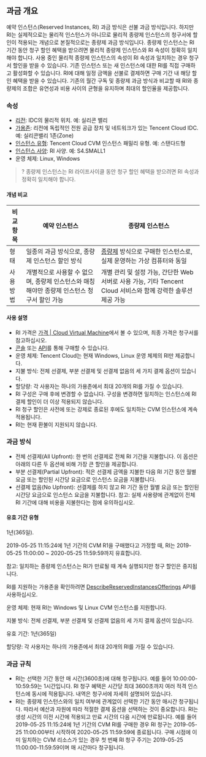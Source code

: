 ## 과금 개요

예약 인스턴스(Reserved Instances, RI) 과금 방식은 선불 과금 방식입니다. 하지만 RI는 실제적으로는 물리적 인스턴스가 아니므로 물리적 종량제 인스턴스의 청구서에 할인이 적용되는 개념으로 본질적으로는 종량제 과금 방식입니다. 종량제 인스턴스는 RI 기간 동안 청구 할인 혜택을 받으려면 물리적 종량제 인스턴스와 RI 속성이 정확히 일치해야 합니다.
사용 중인 물리적 종량제 인스턴스의 속성이 RI 속성과 일치하는 경우 청구서 할인을 받을 수 있습니다. 기존 인스턴스 또는 새 인스턴스에 대한 RI를 직접 구매하고 활성화할 수 있습니다.
RI에 대해 일정 금액을 선불로 결제하면 구매 기간 내 해당 할인 혜택을 받을 수 있습니다. 기존의 월간 구독 및 종량제 과금 방식과 비교할 때 RI와 종량제의 조합은 유연성과 비용 사이의 균형을 유지하며 최대의 할인율을 제공합니다.

### 속성

- [리전](https://cloud.tencent.com/document/product/213/6091): IDC의 물리적 위치. 예: 실리콘 밸리
- [가용존](https://cloud.tencent.com/document/product/213/6091): 리전에 독립적인 전원 공급 장치 및 네트워크가 있는 Tencent Cloud IDC. 예: 실리콘밸리 1존(Zone)
- [인스턴스 유형](https://cloud.tencent.com/document/product/213/11518): Tencent Cloud CVM 인스턴스 패밀리 유형. 예: 스탠다드형
- [인스턴스 사양](https://cloud.tencent.com/document/product/213/11518): RI 사양. 예: S4.SMALL1 
- 운영 체제: Linux, Windows

>? 종량제 인스턴스는 RI 라이프사이클 동안 청구 할인 혜택을 받으려면 RI 속성과 정확히 일치해야 합니다.

#### 개념 비교

| 비교 항목   | 예약 인스턴스      | 종량제 인스턴스         |
| -------- | ---------- | ---------- |
| 형태     | 일종의 과금 방식으로, 종량제 인스턴스 할인 방식       | [종량제](https://intl.cloud.tencent.com/document/product/213/2179) 방식으로 구매한 인스턴스로, 실제 운영하는 가상 컴퓨터와 동일 |
| 사용 방법 | 개별적으로 사용할 수 없으며, 종량제 인스턴스와 매칭해야만 종량제 인스턴스 청구서 할인 가능 | 개별 관리 및 설정 가능, 간단한 Web 서버로 사용 가능, 기타 Tencent Cloud 서비스와 함께 강력한 솔루션 제공 가능 |

#### 사용 설명

- RI 가격은 [가격 | Cloud Virtual Machine](https://www.tencentcloud.com/pricing/cvm/overview)에서 볼 수 있으며, 최종 가격은 청구서를 참고하십시오.
- [콘솔](https://buy.tencentcloud.com/reservedinstances?regionId=1&zoneId=100003&imageType=linux) 또는 [API](https://www.tencentcloud.com/zh/document/product/213/30574)를 통해 구매할 수 있습니다.
- 운영 체제: Tencent Cloud는 현재 Windows, Linux 운영 체제의 RI만 제공합니다.
- 지불 방식: 전체 선결제, 부분 선결제 및 선결제 없음의 세 가지 결제 옵션이 있습니다.
- 할당량: 각 사용자는 하나의 가용존에서 최대 20개의 RI를 가질 수 있습니다.
- RI 구성은 구매 후에 변경할 수 없습니다. 구성을 변경하면 일치하는 인스턴스에 RI 결제 할인이 더 이상 적용되지 않습니다.
- RI 청구 할인은 사전에 또는 강제로 종료된 후에도 일치하는 CVM 인스턴스에 계속 적용됩니다.
- RI는 현재 환불이 지원되지 않습니다.

### 과금 방식

- 전체 선결제(All Upfront): 한 번의 선결제로 전체 RI 기간을 지불합니다. 이 옵션은 아래의 다른 두 옵션에 비해 가장 큰 할인을 제공합니다.
- 부분 선결제(Partial Upfront): 적은 선결제 금액을 지불한 다음 RI 기간 동안 월별 요금 또는 할인된 시간당 요금으로 인스턴스 요금을 지불합니다.
- 선결제 없음(No Upfront): 선결제를 하지 않고 RI 기간 동안 월별 요금 또는 할인된 시간당 요금으로 인스턴스 요금을 지불합니다.
참고: 실제 사용량에 관계없이 전체 RI 기간에 대해 비용을 지불한다는 점에 유의하십시오.

#### 유효 기간 유형

1년(365일).

2019-05-25 11:15:24에 1년 기간의 CVM R1을 구매했다고 가정할 때, RI는 2019-05-25 11:00:00 ~ 2020-05-25 11:59:59까지 유효합니다.

참고: 일치하는 종량제 인스턴스는 RI가 만료될 때 계속 실행되지만 청구 할인은 중지됩니다.

RI를 지원하는 가용존을 확인하려면 [DescribeReservedInstancesOfferings](https://intl.cloud.tencent.com/document/product/213/30575) API를 사용하십시오.

운영 체제: 현재 RI는 Windows 및 Linux CVM 인스턴스를 지원합니다.

지불 방식: 전체 선결제, 부분 선결제 및 선결제 없음의 세 가지 결제 옵션이 있습니다.

유효 기간: 1년(365일)

할당량: 각 사용자는 하나의 가용존에서 최대 20개의 RI를 가질 수 있습니다.

### 과금 규칙

- RI는 선택한 기간 동안 매 시간(3600초)에 대해 청구됩니다. 예를 들어 10:00:00-10:59:59는 1시간입니다. RI 청구 혜택은 시간당 최대 3600초까지 여러 적격 인스턴스에 동시에 적용됩니다. 내역은 청구서에 자세히 설명되어 있습니다.
- RI는 종량제 인스턴스와의 일치 여부에 관계없이 선택한 기간 동안 매시간 청구됩니다. 따라서 예산과 자원에 따라 적절한 결제 옵션을 선택하는 것이 중요합니다. RI는 생성 시간의 이전 시간에 적용되고 만료 시간의 다음 시간에 만료됩니다. 예를 들어 2019-05-25 11:15:24에 1년 기간의 CVM RI를 구매한 경우 RI 청구는 2019-05-25 11:00:00부터 시작하여 2020-05-25 11:59:59에 종료됩니다. 구매 시점에 이미 일치하는 CVM 리소스가 있는 경우 첫 번째 RI 청구 주기는 2019-05-25 11:00:00-11:59:59이며 매 시간마다 청구됩니다.